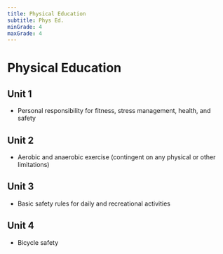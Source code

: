```yaml
---
title: Physical Education
subtitle: Phys Ed.
minGrade: 4
maxGrade: 4
---
```

# Physical Education


## Unit 1
* Personal responsibility for fitness, stress management, health, and safety

## Unit 2
* Aerobic and anaerobic exercise (contingent on any physical or other limitations)

## Unit 3
* Basic safety rules for daily and recreational activities

## Unit 4
* Bicycle safety
